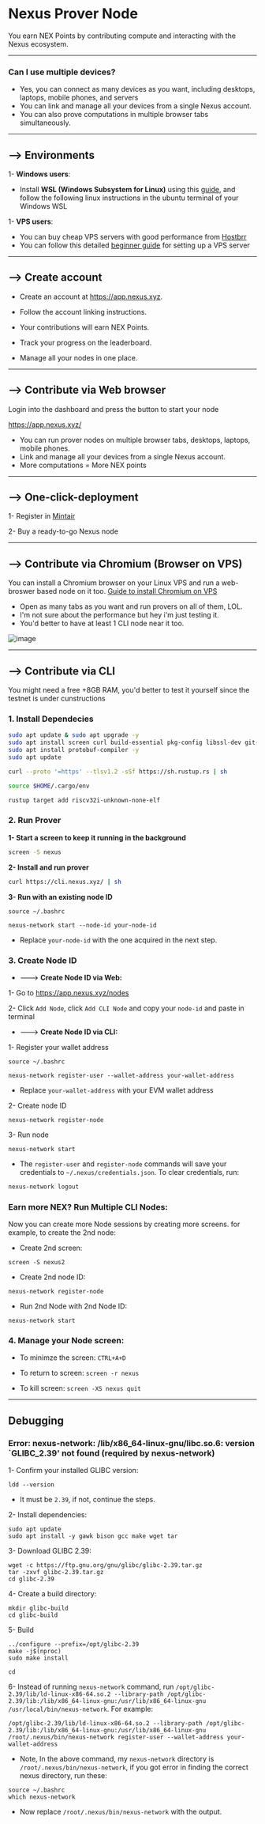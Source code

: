 # Nexus Prover Node
You earn NEX Points by contributing compute and interacting with the Nexus ecosystem.

---

### Can I use multiple devices?
* Yes, you can connect as many devices as you want, including desktops, laptops, mobile phones, and servers
* You can link and manage all your devices from a single Nexus account.
* You can also prove computations in multiple browser tabs simultaneously.

---
## --> Environments
1- **Windows users**:
* Install **WSL (Windows Subsystem for Linux)** using this [guide](https://github.com/0xmoei/Install-Linux-on-Windows), and follow the following linux instructions in the ubuntu terminal of your Windows WSL

1- **VPS users**:
* You can buy cheap VPS servers with good performance from [Hostbrr](https://my.hostbrr.com/order/forms/a/NTMxNw==)
* You can follow this detailed [beginner guide](https://github.com/0xmoei/Linux_Node_Guide/tree/main) for setting up a VPS server

---

## --> Create account
* Create an account at https://app.nexus.xyz.

* Follow the account linking instructions.

* Your contributions will earn NEX Points.

* Track your progress on the leaderboard.

* Manage all your nodes in one place.

---

## --> Contribute via Web browser
Login into the dashboard and press the button to start your node

https://app.nexus.xyz/

- You can run prover nodes on multiple browser tabs, desktops, laptops, mobile phones.
- Link and manage all your devices from a single Nexus account.
- More computations = More NEX points

---

## --> One-click-deployment 
1- Register in [Mintair](https://mintair.xyz/onboarding?ref=EF5V-UYBN)

2- Buy a ready-to-go Nexus node

---

## --> Contribute via Chromium (Browser on VPS)
You can install a Chromium browser on your Linux VPS and run a web-broswer based node on it too. [Guide to install Chromium on VPS](https://github.com/0xmoei/Install-Chromium-Linux-Browser)

* Open as many tabs as you want and run provers on all of them, LOL.
* I'm not sure about the performance but hey i'm just testing it.
* You'd better to have at least 1 CLI node near it too.

![image](https://github.com/user-attachments/assets/0e004e3c-f73e-4c32-bb86-0043b16259b7)

---

## --> Contribute via CLI
You might need a free +8GB RAM, you'd better to test it yourself since the testnet is under cunstructions
### 1. Install Dependecies
```bash
sudo apt update & sudo apt upgrade -y
sudo apt install screen curl build-essential pkg-config libssl-dev git-all -y
sudo apt install protobuf-compiler -y
sudo apt update
```
```bash
curl --proto '=https' --tlsv1.2 -sSf https://sh.rustup.rs | sh
```
```bash
source $HOME/.cargo/env
```
```bash
rustup target add riscv32i-unknown-none-elf
```

### 2. Run Prover
**1- Start a screen to keep it running in the background**
```bash
screen -S nexus
```
**2- Install and run prover**
```bash
curl https://cli.nexus.xyz/ | sh
```

**3- Run with an existing node ID**

```
source ~/.bashrc

nexus-network start --node-id your-node-id
```
* Replace `your-node-id` with the one acquired in the next step.

### 3. Create Node ID
* ---> **Create Node ID via Web:**

1- Go to https://app.nexus.xyz/nodes

2- Click `Add Node`, click `Add CLI Node` and copy your `node-id` and paste in terminal

* ---> **Create Node ID via CLI:**

1- Register your wallet address
```
source ~/.bashrc

nexus-network register-user --wallet-address your-wallet-address
```
* Replace `your-wallet-address` with your EVM wallet address

2- Create node ID
```
nexus-network register-node
```

3- Run node
```
nexus-network start
```
* The `register-user` and `register-node` commands will save your credentials to `~/.nexus/credentials.json`. To clear credentials, run:
```bash
nexus-network logout
```

### Earn more NEX? Run Multiple CLI Nodes:
Now you can create more Node sessions by creating more screens. for example, to create the 2nd node:
* Create 2nd screen:
```
screen -S nexus2
```

* Create 2nd node ID:
```
nexus-network register-node
```

* Run 2nd Node with 2nd Node ID:
```
nexus-network start
```


### 4. Manage your Node screen:
* To minimze the screen: `CTRL+A+D`

* To return to screen: `screen -r nexus`

* To kill screen: `screen -XS nexus quit`

---

## Debugging
### Error: nexus-network: /lib/x86_64-linux-gnu/libc.so.6: version `GLIBC_2.39' not found (required by nexus-network)
1- Confirm your installed GLIBC version:
```
ldd --version
```
* It must be `2.39`, if not, continue the steps.

2- Install dependencies:
```
sudo apt update
sudo apt install -y gawk bison gcc make wget tar
```

3- Download GLIBC 2.39:
```
wget -c https://ftp.gnu.org/gnu/glibc/glibc-2.39.tar.gz
tar -zxvf glibc-2.39.tar.gz
cd glibc-2.39
```

4- Create a build directory:
```
mkdir glibc-build
cd glibc-build
```

5- Build
```
../configure --prefix=/opt/glibc-2.39
make -j$(nproc)
sudo make install
```
```
cd
```

6- Instead of running `nexus-network` command, run `/opt/glibc-2.39/lib/ld-linux-x86-64.so.2 --library-path /opt/glibc-2.39/lib:/lib/x86_64-linux-gnu:/usr/lib/x86_64-linux-gnu /usr/local/bin/nexus-network`. For example: 
```
/opt/glibc-2.39/lib/ld-linux-x86-64.so.2 --library-path /opt/glibc-2.39/lib:/lib/x86_64-linux-gnu:/usr/lib/x86_64-linux-gnu /root/.nexus/bin/nexus-network register-user --wallet-address your-wallet-address
```
*  Note, In the above command, my `nexus-network` directory is `/root/.nexus/bin/nexus-network`, if you got error in finding the correct nexus directory, run these:
```
source ~/.bashrc
which nexus-network
```
* Now replace `/root/.nexus/bin/nexus-network` with the output.


